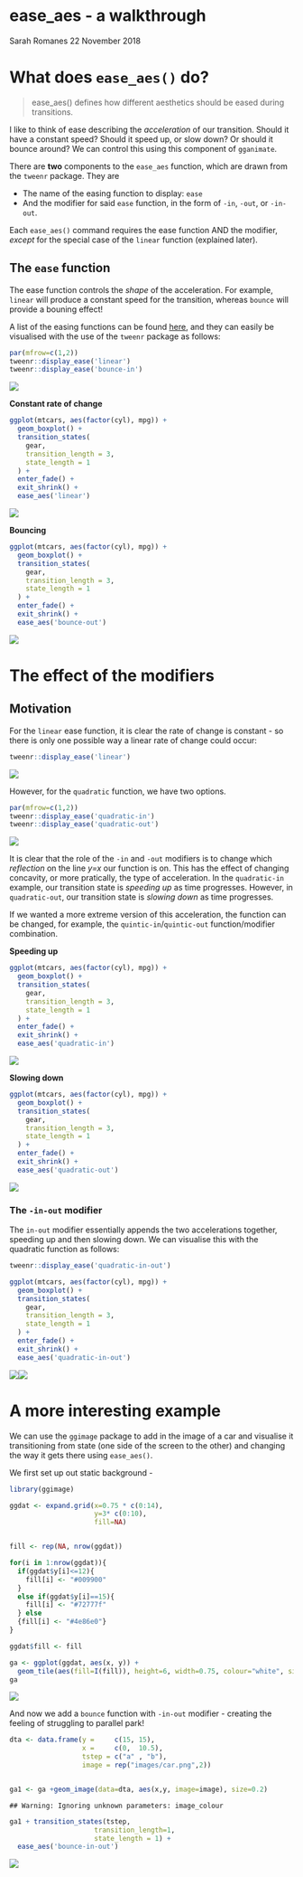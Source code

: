 ease\_aes - a walkthrough
================
Sarah Romanes
22 November 2018

# What does `ease_aes()` do?

> ease\_aes() defines how different aesthetics should be eased during
> transitions.

I like to think of ease describing the *acceleration* of our transition.
Should it have a constant speed? Should it speed up, or slow down? Or
should it bounce around? We can control this using this component of
`gganimate`.

There are **two** components to the `ease_aes` function, which are drawn
from the `tweenr` package. They are

  - The name of the easing function to display: `ease`
  - And the modifier for said `ease` function, in the form of `-in`,
    `-out`, or `-in-out`.

Each `ease_aes()` command requires the ease function AND the modifier,
*except* for the special case of the `linear` function (explained later).

## The `ease` function

The ease function controls the *shape* of the acceleration. For example,
`linear` will produce a constant speed for the transition, whereas
`bounce` will provide a bouning effect\!

A list of the easing functions can be found
[here](https://www.rdocumentation.org/packages/tweenr/versions/0.1.5/topics/display_ease),
and they can easily be visualised with the use of the `tweenr` package
as follows:

``` r
par(mfrow=c(1,2))
tweenr::display_ease('linear')
tweenr::display_ease('bounce-in')
```

![](ease_aes_files/figure-gfm/unnamed-chunk-2-1.png)<!-- -->

**Constant rate of change**

``` r
ggplot(mtcars, aes(factor(cyl), mpg)) + 
  geom_boxplot() + 
  transition_states(
    gear,
    transition_length = 3,
    state_length = 1
  ) +
  enter_fade() + 
  exit_shrink() +
  ease_aes('linear')
```

![](ease_aes_files/figure-gfm/unnamed-chunk-3-1.gif)<!-- -->

**Bouncing**

``` r
ggplot(mtcars, aes(factor(cyl), mpg)) + 
  geom_boxplot() + 
  transition_states(
    gear,
    transition_length = 3,
    state_length = 1
  ) +
  enter_fade() + 
  exit_shrink() +
  ease_aes('bounce-out')
```

![](ease_aes_files/figure-gfm/unnamed-chunk-4-1.gif)<!-- -->

# The effect of the modifiers

## Motivation

For the `linear` ease function, it is clear the rate of change is
constant - so there is only one possible way a linear rate of change could occur:

``` r
tweenr::display_ease('linear')
```

![](ease_aes_files/figure-gfm/unnamed-chunk-5-1.png)<!-- -->

However, for the `quadratic` function, we have two options.

``` r
par(mfrow=c(1,2))
tweenr::display_ease('quadratic-in')
tweenr::display_ease('quadratic-out')
```

![](ease_aes_files/figure-gfm/unnamed-chunk-6-1.png)<!-- -->

It is clear that the role of the `-in` and `-out` modifiers is to change
which *reflection* on the line *y=x* our function is on. This has the
effect of changing concavity, or more pratically, the type of
acceleration. In the `quadratic-in` example, our transition state is
*speeding up* as time progresses. However, in `quadratic-out`, our
transition state is *slowing down* as time progresses.

If we wanted a more extreme version of this acceleration, the function can be changed, for example, the `quintic-in`/`quintic-out` function/modifier combination. 

**Speeding up**

``` r
ggplot(mtcars, aes(factor(cyl), mpg)) + 
  geom_boxplot() + 
  transition_states(
    gear,
    transition_length = 3,
    state_length = 1
  ) +
  enter_fade() + 
  exit_shrink() +
  ease_aes('quadratic-in')
```

![](ease_aes_files/figure-gfm/unnamed-chunk-7-1.gif)<!-- -->

**Slowing down**

``` r
ggplot(mtcars, aes(factor(cyl), mpg)) + 
  geom_boxplot() + 
  transition_states(
    gear,
    transition_length = 3,
    state_length = 1
  ) +
  enter_fade() + 
  exit_shrink() +
  ease_aes('quadratic-out')
```

![](ease_aes_files/figure-gfm/unnamed-chunk-8-1.gif)<!-- -->

### The `-in-out` modifier

The `in-out` modifier essentially appends the two accelerations
together, speeding up and then slowing down. We can visualise this with
the quadratic function as follows:

``` r
tweenr::display_ease('quadratic-in-out')

ggplot(mtcars, aes(factor(cyl), mpg)) + 
  geom_boxplot() + 
  transition_states(
    gear,
    transition_length = 3,
    state_length = 1
  ) +
  enter_fade() + 
  exit_shrink() +
  ease_aes('quadratic-in-out')
```

![](ease_aes_files/figure-gfm/unnamed-chunk-9-1.png)<!-- -->![](ease_aes_files/figure-gfm/unnamed-chunk-9-1.gif)<!-- -->

# A more interesting example

We can use the `ggimage` package to add in the image of a car and
visualise it transitioning from state (one side of the screen to the
other) and changing the way it gets there using `ease_aes()`.

We first set up out static background -

``` r
library(ggimage)

ggdat <- expand.grid(x=0.75 * c(0:14),
                     y=3* c(0:10),
                     fill=NA)


fill <- rep(NA, nrow(ggdat))

for(i in 1:nrow(ggdat)){
  if(ggdat$y[i]<=12){
    fill[i] <- "#009900"
  }
  else if(ggdat$y[i]==15){
    fill[i] <- "#72777f"
  } else
  {fill[i] <- "#4e86e0"}
}

ggdat$fill <- fill

ga <- ggplot(ggdat, aes(x, y)) +
  geom_tile(aes(fill=I(fill)), height=6, width=0.75, colour="white", size=1.2) +theme_void()
ga
```

![](ease_aes_files/figure-gfm/unnamed-chunk-10-1.png)<!-- -->

And now we add a `bounce` function with `-in-out` modifier - creating
the feeling of struggling to parallel park\!

``` r
dta <- data.frame(y =     c(15, 15),
                  x =     c(0,  10.5),
                  tstep = c("a" , "b"),
                  image = rep("images/car.png",2))


ga1 <- ga +geom_image(data=dta, aes(x,y, image=image), size=0.2)
```

    ## Warning: Ignoring unknown parameters: image_colour

``` r
ga1 + transition_states(tstep,
                     transition_length=1,
                     state_length = 1) +
  ease_aes('bounce-in-out')
```

![](ease_aes_files/figure-gfm/unnamed-chunk-11-1.gif)<!-- -->
